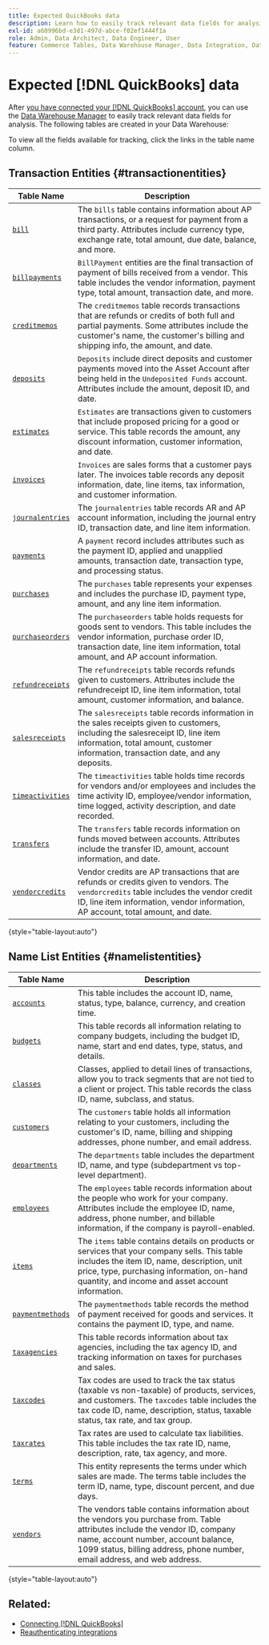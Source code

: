 ```yaml
---
title: Expected QuickBooks data
description: Learn how to easily track relevant data fields for analysis.
exl-id: a60996bd-e3d1-497d-abce-f02ef1444f1a
role: Admin, Data Architect, Data Engineer, User
feature: Commerce Tables, Data Warehouse Manager, Data Integration, Data Import/Export
---
```

# Expected [!DNL QuickBooks] data

After [you have connected your [!DNL QuickBooks] account](../../../data-analyst/importing-data/integrations/quickbooks.md), you can use the [Data Warehouse Manager](../../../data-analyst/data-warehouse-mgr/tour-dwm.md) to easily track relevant data fields for analysis. The following tables are created in your Data Warehouse:

To view all the fields available for tracking, click the links in the table name column.

## Transaction Entities {#transactionentities}

| **Table Name** | **Description** |
|-----|-----|
| [`bill`](https://developer.intuit.com/app/developer/qbo/docs/api/accounting/all-entities/Bill) | The `bills` table contains information about AP transactions, or a request for payment from a third party. Attributes include currency type, exchange rate, total amount, due date, balance, and more. |
| [`billpayments`](https://developer.intuit.com/app/developer/qbo/docs/api/accounting/all-entities/BillPayment) | `BillPayment` entities are the final transaction of payment of bills received from a vendor. This table includes the vendor information, payment type, total amount, transaction date, and more. |
| [`creditmemos`](https://developer.intuit.com/app/developer/qbo/docs/api/accounting/all-entities/CreditMemo) | The `creditmemos` table records transactions that are refunds or credits of both full and partial payments. Some attributes include the customer's name, the customer's billing and shipping info, the amount, and date. |
| [`deposits`](https://developer.intuit.com/app/developer/qbo/docs/api/accounting/all-entities/Deposit) | `Deposits` include direct deposits and customer payments moved into the Asset Account after being held in the `Undeposited Funds` account. Attributes include the amount, deposit ID, and date. |
| [`estimates`](https://developer.intuit.com/app/developer/qbo/docs/api/accounting/all-entities/Estimate) | `Estimates` are transactions given to customers that include proposed pricing for a good or service. This table records the amount, any discount information, customer information, and date. |
| [`invoices`](https://developer.intuit.com/app/developer/qbo/docs/api/accounting/all-entities/Invoice) | `Invoices` are sales forms that a customer pays later. The invoices table records any deposit information, date, line items, tax information, and customer information. |
| [`journalentries`](https://developer.intuit.com/app/developer/qbo/docs/api/accounting/all-entities/JournalEntry) | The `journalentries` table records AR and AP account information, including the journal entry ID, transaction date, and line item information. |
| [`payments`](https://developer.intuit.com/app/developer/qbo/docs/api/accounting/all-entities/Payment) | A `payment` record includes attributes such as the payment ID, applied and unapplied amounts, transaction date, transaction type, and processing status. |
| [`purchases`](https://developer.intuit.com/app/developer/qbo/docs/api/accounting/all-entities/Purchase) | The `purchases` table represents your expenses and includes the purchase ID, payment type, amount, and any line item information. |
| [`purchaseorders`](https://developer.intuit.com/app/developer/qbo/docs/api/accounting/all-entities/PurchaseOrder) | The `purchaseorders` table holds requests for goods sent to vendors. This table includes the vendor information, purchase order ID, transaction date, line item information, total amount, and AP account information. |
| [`refundreceipts`](https://developer.intuit.com/app/developer/qbo/docs/api/accounting/all-entities/RefundReceipt) | The `refundreceipts` table records refunds given to customers. Attributes include the refundreceipt ID, line item information, total amount, customer information, and balance. |
| [`salesreceipts`](https://developer.intuit.com/app/developer/qbo/docs/api/accounting/all-entities/SalesReceipt) | The `salesreceipts` table records information in the sales receipts given to customers, including the salesreceipt ID, line item information, total amount, customer information, transaction date, and any deposits. |
| [`timeactivities`](https://developer.intuit.com/app/developer/qbo/docs/api/accounting/all-entities/TimeActivity) | The `timeactivities` table holds time records for vendors and/or employees and includes the time activity ID, employee/vendor information, time logged, activity description, and date recorded. |
| [`transfers`](https://developer.intuit.com/app/developer/qbo/docs/api/accounting/all-entities/Transfer) | The `transfers` table records information on funds moved between accounts. Attributes include the transfer ID, amount, account information, and date. |
| [`vendorcredits`](https://developer.intuit.com/app/developer/qbo/docs/api/accounting/all-entities/VendorCredit) | Vendor credits are AP transactions that are refunds or credits given to vendors. The `vendorcredits` table includes the vendor credit ID, line item information, vendor information, AP account, total amount, and date. |

{style="table-layout:auto"}

## Name List Entities {#namelistentities}

| **Table Name** | **Description** |
|-----|-----|
| [`accounts`](https://developer.intuit.com/app/developer/qbo/docs/api/accounting/all-entities/Account) | This table includes the account ID, name, status, type, balance, currency, and creation time. |
| [`budgets`](https://developer.intuit.com/app/developer/qbo/docs/api/accounting/all-entities/Budget) | This table records all information relating to company budgets, including the budget ID, name, start and end dates, type, status, and details. |
| [`classes`](https://developer.intuit.com/app/developer/qbo/docs/api/accounting/all-entities/Class) | Classes, applied to detail lines of transactions, allow you to track segments that are not tied to a client or project. This table records the class ID, name, subclass, and status. |
| [`customers`](https://developer.intuit.com/app/developer/qbo/docs/api/accounting/all-entities/Customer) | The `customers` table holds all information relating to your customers, including the customer's ID, name, billing and shipping addresses, phone number, and email address. |
| [`departments`](https://developer.intuit.com/app/developer/qbo/docs/api/accounting/all-entities/Department) | The `departments` table includes the department ID, name, and type (subdepartment vs top-level department). |
| [`employees`](https://developer.intuit.com/app/developer/qbo/docs/api/accounting/all-entities/Employee) | The `employees` table records information about the people who work for your company. Attributes include the employee ID, name, address, phone number, and billable information, if the company is payroll-enabled. |
| [`items`](https://developer.intuit.com/app/developer/qbo/docs/api/accounting/all-entities/Item) | The `items` table contains details on products or services that your company sells. This table includes the item ID, name, description, unit price, type, purchasing information, on-hand quantity, and income and asset account information. |
| [`paymentmethods`](https://developer.intuit.com/app/developer/qbo/docs/api/accounting/all-entities/PaymentMethod) | The `paymentmethods` table records the method of payment received for goods and services. It contains the payment ID, type, and name. |
| [`taxagencies`](https://developer.intuit.com/app/developer/qbo/docs/api/accounting/all-entities/TaxAgency) | This table records information about tax agencies, including the tax agency ID, and tracking information on taxes for purchases and sales. |
| [`taxcodes`](https://developer.intuit.com/app/developer/qbo/docs/api/accounting/all-entities/TaxCode) | Tax codes are used to track the tax status (taxable vs non-taxable) of products, services, and customers. The `taxcodes` table includes the tax code ID, name, description, status, taxable status, tax rate, and tax group. |
| [`taxrates`](https://developer.intuit.com/app/developer/qbo/docs/api/accounting/all-entities/TaxRate) | Tax rates are used to calculate tax liabilities. This table includes the tax rate ID, name, description, rate, tax agency, and more. |
| [`terms`](https://developer.intuit.com/app/developer/qbo/docs/api/accounting/all-entities/Term) | This entity represents the terms under which sales are made. The terms table includes the term ID, name, type, discount percent, and due days. |
| [`vendors`](https://developer.intuit.com/app/developer/qbo/docs/api/accounting/all-entities/Vendor) | The vendors table contains information about the vendors you purchase from. Table attributes include the vendor ID, company name, account number, account balance, 1099 status, billing address, phone number, email address, and web address. |

{style="table-layout:auto"}

## Related:

* [Connecting [!DNL QuickBooks]](../integrations/quickbooks.md)
* [Reauthenticating integrations](https://experienceleague.adobe.com/docs/commerce-knowledge-base/kb/how-to/mbi-reauthenticating-integrations.html)
